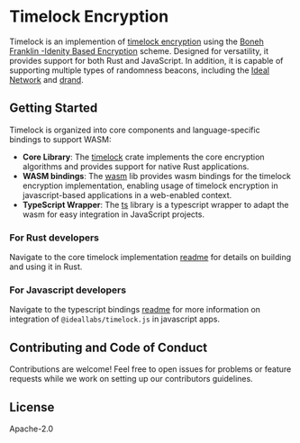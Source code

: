 # Timelock Encryption

Timelock is an implemention of [timelock encryption](https://docs.idealabs.network/docs/learn/crypto/timelock_encryption) using the [Boneh Franklin -Idenity Based Encryption](https://crypto.stanford.edu/~dabo/papers/bfibe.pdf) scheme. Designed for versatility, it provides support for both Rust and JavaScript. In addition, it is capable of supporting multiple types of randomness beacons, including the [Ideal Network](https://docs.idealabs.network) and [drand](https://drand.love).

## Getting Started

Timelock is organized into core components and language-specific bindings to support WASM:

- **Core Library**: The [timelock](./timelock/) crate implements the core encryption algorithms and provides support for native Rust applications.
- **WASM bindings**: The [wasm](./wasm/) lib provides wasm bindings for the timelock encryption implementation, enabling usage of timelock encryption in javascript-based applications in a web-enabled context.
- **TypeScript Wrapper**: The [ts](./ts/) library is a typescript wrapper to adapt the wasm for easy integration in JavaScript projects. 

### For Rust developers
Navigate to the core timelock implementation [readme](./timelock/README.md) for details on building and using it in Rust.

### For Javascript developers
Navigate to the typescript bindings [readme](./ts/README.md) for more information on integration of `@ideallabs/timelock.js` in javascript apps.

## Contributing and Code of Conduct

Contributions are welcome! Feel free to open issues for problems or feature requests while we work on setting up our contributors guidelines.

## License

Apache-2.0